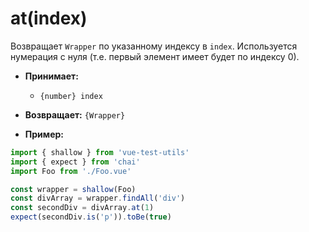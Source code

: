 # at(index)

Возвращает `Wrapper` по указанному индексу в `index`. Используется нумерация с нуля (т.е. первый элемент имеет будет по индексу 0).

- **Принимает:**
  - `{number} index`

- **Возвращает:** `{Wrapper}`

- **Пример:**

```js
import { shallow } from 'vue-test-utils'
import { expect } from 'chai'
import Foo from './Foo.vue'

const wrapper = shallow(Foo)
const divArray = wrapper.findAll('div')
const secondDiv = divArray.at(1)
expect(secondDiv.is('p')).toBe(true)
```
